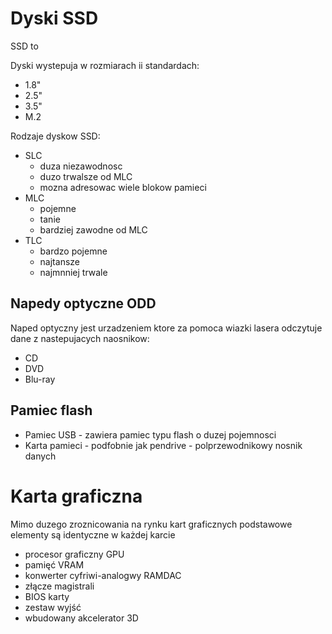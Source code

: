 # Dyski SSD
SSD to

Dyski wystepuja w rozmiarach ii standardach:
- 1.8"
- 2.5"
- 3.5"
- M.2

Rodzaje dyskow SSD:
- SLC
  - duza niezawodnosc
  - duzo trwalsze od MLC
  - mozna adresowac wiele blokow pamieci
- MLC
  - pojemne
  - tanie
  - bardziej zawodne od MLC
- TLC
  - bardzo pojemne
  - najtansze
  - najmnniej trwale

## Napedy optyczne ODD
Naped optyczny jest urzadzeniem ktore za pomoca wiazki lasera odczytuje dane z nastepujacych naosnikow:
- CD
- DVD
- Blu-ray

## Pamiec flash
 - Pamiec USB - zawiera pamiec typu flash o duzej pojemnosci
 - Karta pamieci - podfobnie jak pendrive - polprzewodnikowy nosnik danych

# Karta graficzna
 Mimo duzego zroznicowania na rynku kart graficznych podstawowe elementy są identyczne w każdej karcie 
 - procesor graficzny GPU
 - pamięć VRAM
 - konwerter cyfriwi-analogwy RAMDAC
 - złącze magistrali
 - BIOS karty
 - zestaw wyjść
 - wbudowany akcelerator 3D
